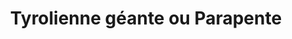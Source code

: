 ---
layout: layout_generic
language: fr
season: winter
type: B2B
menu: seminaire
topnav_color_text: 
title: Tyrolienne géante ou Parapente
permalink: "/fr/seminaires-hiver/activites/tyrolienne-parapente"
meta-title: Tyrolienne géante ou Parapente
meta-description: Un de le 1300 m de long avec 250 m de vide
image01_href: https://res.cloudinary.com/deddrj0yb/image/upload/v1652902794/website/winter/vincentiu-solomon-R86bzJSneuw-unsplash.jpg
image01_alt: Se faire tracter sur la neige, en ski, par un cheval, c'est le ski joëring ou skioring ou white turf
redirection_from:
price: 80
headline: Un vol de 1300 m de long avec 250 m de vide
page_sections:
- template: 2colTitreTxt
  title: Tyrolienne géante ou Parapente
  content: |-
    Un de le 1300 m de long avec 250 m de vide
- template: heroImageFull
  image_href: https://res.cloudinary.com/deddrj0yb/image/upload/v1652902794/website/winter/vincentiu-solomon-R86bzJSneuw-unsplash.jpg
  gradient: non
  headline:
    title: Initiation<br> parapente<br> biplace
    color: black
  Button1:
    title: Devis à partir de 80€
    link: /fr/seminaire-devis/
  button_2_more: false
---